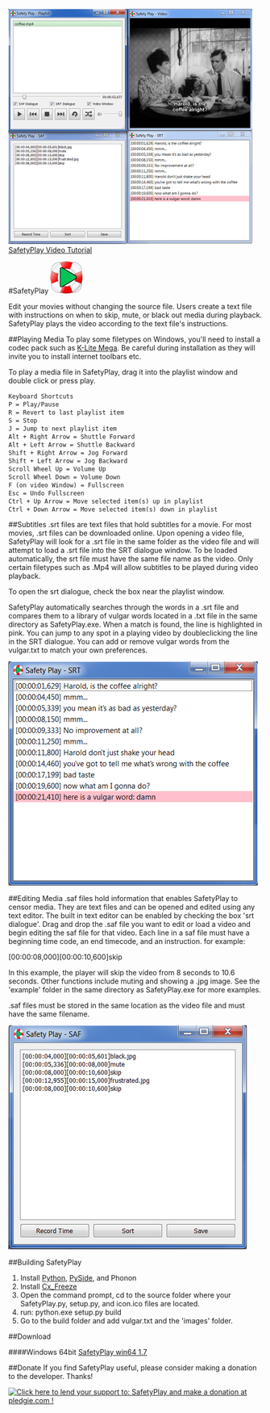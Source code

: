 ![Alt text](assets/all_panels.png)[SafetyPlay Video Tutorial](https://www.youtube.com/watch?v=teZHPcFaoA4)

#SafetyPlay ![Alt text](assets/small.png)

Edit your movies without changing the source file. Users create a text file with instructions on when to skip, mute, or black out media during playback. SafetyPlay plays the video according to the text file's instructions.

##Playing Media
To play some filetypes on Windows, you'll need to install a codec pack such as [K-Lite Mega](http://www.free-codecs.com/download/k_lite_mega_codec_pack.htm). Be careful during installation as they will invite you to install internet toolbars etc. 

To play a media file in SafetyPlay, drag it into the playlist window and double click or press play.

```
Keyboard Shortcuts
P = Play/Pause
R = Revert to last playlist item
S = Stop
J = Jump to next playlist item
Alt + Right Arrow = Shuttle Forward
Alt + Left Arrow = Shuttle Backward
Shift + Right Arrow = Jog Forward
Shift + Left Arrow = Jog Backward
Scroll Wheel Up = Volume Up
Scroll Wheel Down = Volume Down
F (on video Window) = Fullscreen
Esc = Undo Fullscreen
Ctrl + Up Arrow = Move selected item(s) up in playlist
Ctrl + Down Arrow = Move selected item(s) down in playlist
```

##Subtitles
.srt files are text files that hold subtitles for a movie. For most movies, .srt files can be downloaded online. Upon opening a video file, SafetyPlay will look for a .srt file in the same folder as the video file and will attempt to load a .srt file into the SRT dialogue window. To be loaded automatically, the srt file must have the same file name as the video. Only certain filetypes such as .Mp4 will allow subtitles to be played during video playback.

To open the srt dialogue, check the box near the playlist window. 

SafetyPlay automatically searches through the words in a .srt file and compares them to a library of vulgar words located in a .txt file in the same directory as SafetyPlay.exe. When a match is found, the line is highlighted in pink. You can jump to any spot in a playing video by doubleclicking the line in the SRT dialogue. You can add or remove vulgar words from the vulgar.txt to match your own preferences.

![Alt text](assets/SRT.png)

##Editing Media 
.saf files hold information that enables SafetyPlay to censor media. They are text files and can be opened and edited using any text editor. The built in text editor can be enabled by checking the box 'srt dialogue'. Drag and drop the .saf file you want to edit or load a video and begin editing the saf file for that video. Each line in a saf file must have a beginning time code, an end timecode, and an instruction. for example:

[00:00:08,000][00:00:10,600]skip

In this example, the player will skip the video from 8 seconds to 10.6 seconds. Other functions include muting and showing a .jpg image. See the 'example' folder in the same directory as SafetyPlay.exe for more examples.

.saf files must be stored in the same location as the video file and must have the same filename.

![Alt text](assets/SAF.png)

##Building SafetyPlay
1. Install [Python](https://www.python.org/), [PySide](https://pypi.python.org/pypi/PySide/1.2.4), and Phonon
2. Install [Cx_Freeze](http://cx-freeze.sourceforge.net/)
3. Open the command prompt, cd to the source folder where your SafetyPlay.py, setup.py, and icon.ico files are located.
4. run: python.exe setup.py build
5. Go to the build folder and add vulgar.txt and the 'images' folder.

##Download

####Windows 64bit
[SafetyPlay win64 1.7](https://drive.google.com/file/d/0ByCbzbfsSzJLNHpLT1BxOHpNVnM/view?usp=sharing)

##Donate
If you find SafetyPlay useful, please consider making a donation to the developer. Thanks!

<a href='https://pledgie.com/campaigns/30874'><img alt='Click here to lend your support to: SafetyPlay and make a donation at pledgie.com !' src='https://pledgie.com/campaigns/30874.png?skin_name=chrome' border='0' ></a>